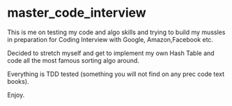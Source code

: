 # master_code_interview

This is me on testing my code and algo skills and trying to build my mussles in preparation for Coding Interview with Google, Amazon,Facebook etc.

Decided to stretch myself and get to implement my own Hash Table and code all the most famous sorting algo around.

Everything is TDD tested (something you will not find on any prec code text books).

Enjoy.
